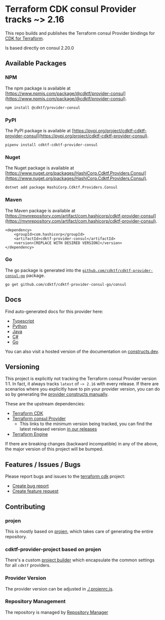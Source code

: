 
# Terraform CDK consul Provider tracks ~> 2.16

This repo builds and publishes the Terraform consul Provider bindings for [CDK for Terraform](https://cdk.tf).

Is based directly on consul 2.20.0

## Available Packages

### NPM

The npm package is available at [https://www.npmjs.com/package/@cdktf/provider-consul](https://www.npmjs.com/package/@cdktf/provider-consul).

`npm install @cdktf/provider-consul`

### PyPI

The PyPI package is available at [https://pypi.org/project/cdktf-cdktf-provider-consul](https://pypi.org/project/cdktf-cdktf-provider-consul).

`pipenv install cdktf-cdktf-provider-consul`

### Nuget

The Nuget package is available at [https://www.nuget.org/packages/HashiCorp.Cdktf.Providers.Consul](https://www.nuget.org/packages/HashiCorp.Cdktf.Providers.Consul).

`dotnet add package HashiCorp.Cdktf.Providers.Consul`

### Maven

The Maven package is available at [https://mvnrepository.com/artifact/com.hashicorp/cdktf-provider-consul](https://mvnrepository.com/artifact/com.hashicorp/cdktf-provider-consul).

```
<dependency>
    <groupId>com.hashicorp</groupId>
    <artifactId>cdktf-provider-consul</artifactId>
    <version>[REPLACE WITH DESIRED VERSION]</version>
</dependency>
```


### Go

The go package is generated into the [`github.com/cdktf/cdktf-provider-consul-go`](https://github.com/cdktf/cdktf-provider-consul-go) package.

`go get github.com/cdktf/cdktf-provider-consul-go/consul`

## Docs

Find auto-generated docs for this provider here: 

- [Typescript](./docs/API.typescript.md)
- [Python](./docs/API.python.md)
- [Java](./docs/API.java.md)
- [C#](./docs/API.csharp.md)
- [Go](./docs/API.go.md)

You can also visit a hosted version of the documentation on [constructs.dev](https://constructs.dev/packages/@cdktf/provider-consul).

## Versioning

This project is explicitly not tracking the Terraform consul Provider version 1:1. In fact, it always tracks `latest` of `~> 2.16` with every release. If there are scenarios where you explicitly have to pin your provider version, you can do so by generating the [provider constructs manually](https://cdk.tf/imports).

These are the upstream dependencies:

- [Terraform CDK](https://cdk.tf)
- [Terraform consul Provider](https://registry.terraform.io/providers/hashicorp/consul/2.20.0)
    - This links to the minimum version being tracked, you can find the latest released version [in our releases](https://github.com/cdktf/cdktf-provider-consul/releases)
- [Terraform Engine](https://terraform.io)

If there are breaking changes (backward incompatible) in any of the above, the major version of this project will be bumped.

## Features / Issues / Bugs

Please report bugs and issues to the [terraform cdk](https://cdk.tf) project:

- [Create bug report](https://cdk.tf/bug)
- [Create feature request](https://cdk.tf/feature)

## Contributing

### projen

This is mostly based on [projen](https://github.com/eladb/projen), which takes care of generating the entire repository.

### cdktf-provider-project based on projen

There's a custom [project builder](https://github.com/hashicorp/cdktf-provider-project) which encapsulate the common settings for all `cdktf` providers.

### Provider Version

The provider version can be adjusted in [./.projenrc.js](./.projenrc.js).

### Repository Management

The repository is managed by [Repository Manager](https://github.com/hashicorp/cdktf-repository-manager/)
